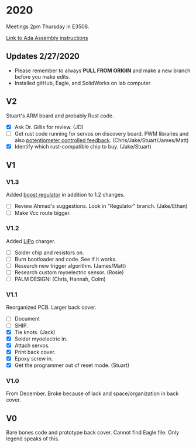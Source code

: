 # 2020
Meetings 2pm Thursday in E3508.

[Link to Ada Assembly instructions](https://openbionicslabs.com/obtutorials/ada-v1-assembly)

## Updates 2/27/2020
- Please remember to always **PULL FROM ORIGIN** and make a new branch before you make edits.
- Installed gitHub, Eagle, and SolidWorks on lab computer

## V2
Stuart's ARM board and probably Rust code.
- [x] Ask Dr. Gillis for review. (JD)
- [ ] Get rust code running for servos on discovery board. PWM libraries and also [potentiometer controlled feedback](https://www.actuonix.com/Actuonix-PQ-12-P-Linear-Actuator-p/pq12-p.htm). (Chris/Jake/Stuart/James/Matt)
- [x] Identify which rust-compatible chip to buy. (Jake/Stuart)
## V1
### V1.3 

Added [boost regulator](http://ww1.microchip.com/downloads/en/DeviceDoc/20005572A.pdf) in addition to 1.2 changes.  
- [ ] Review Ahmad's suggestions. Look in "Regulator" branch. (Jake/Ethan)
- [ ] Make Vcc route bigger.
### V1.2
Added [LiPo](https://cdn.sparkfun.com/assets/learn_tutorials/6/9/5/MCP738312.pdf) charger.

- [ ] Solder chip and resistors on.
- [ ] Burn bootloader and code. See if it works.
- [ ] Research new trigger algorithm. (James/Matt)
- [ ] Research custom myoelectric sensor. (Rosie)
- [ ] PALM DESIGN! (Chris, Hannah, Colm)
### V1.1
Reorganized PCB. Larger back cover.

- [ ] Document
- [ ] SHIP.
- [x] Tie knots. (Jack)
- [x] Solder myoelectric in.
- [x] Attach servos.
- [x] Print back cover.
- [x] Epoxy screw in.
- [x] Get the programmer out of reset mode. (Stuart)

### V1.0
From December. Broke because of lack and space/organization in back cover.

## V0
Bare bones code and prototype back cover. Cannot find Eagle file. Only legend speaks of this.
